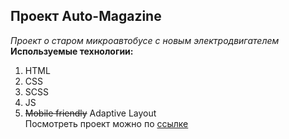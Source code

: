 ## Проект Auto-Magazine

_Проект о старом микроавтобусе с новым электродвигателем_  
**Используемые технологии:**

1. HTML
2. CSS
3. SCSS
4. JS
5. ~~Mobile friendly~~ Adaptive Layout  
   Посмотреть проект можно по [ссылке](https://alenaismagilova.github.io/auto-magazine/)
